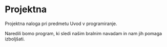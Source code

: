 # Projektna

Projektna naloga pri predmetu Uvod v programiranje.

Naredili bomo program, ki sledi našim bralnim navadam
in nam jih pomaga izboljšati. 